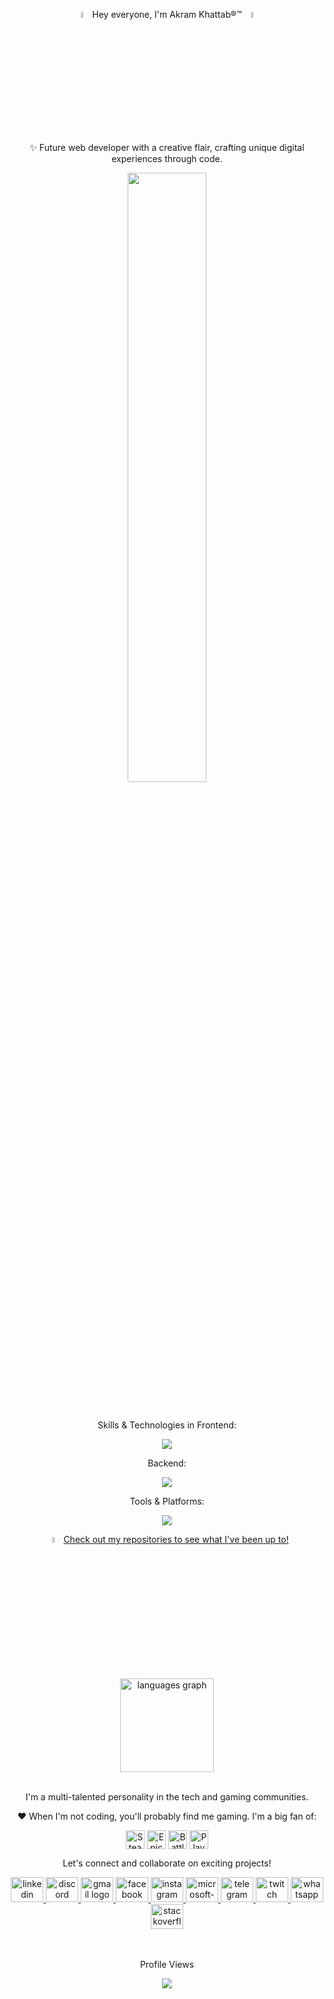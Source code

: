 <p align="center">
  <img src="https://media.giphy.com/media/hvRJCLFzcasrR4ia7z/giphy.gif" width="5%"> 
  Hey everyone, I'm Akram Khattab®™  
  <img src="https://media.giphy.com/media/hvRJCLFzcasrR4ia7z/giphy.gif" width="5%">
</p>

<p align="center">✨ Future web developer with a creative flair, crafting unique digital experiences through code.</p>

<p align="center">
  <img src="https://media.giphy.com/media/L8K62iTDkzGX6/giphy.gif" width="50%">
</p>
<br>
<p align="center">Skills & Technologies in Frontend:</p>
<p align="center">
  <a href="https://skillicons.dev">
    <img src="https://skillicons.dev/icons?i=html,css,js,ts,jquery,tailwind,bootstrap,sass,angular,redux&perline=4" />
  </a>
</p>

<p align="center">Backend:</p>
<p align="center">
  <a href="https://skillicons.dev">
    <img src="https://skillicons.dev/icons?i=nodejs,postgres,cs,dotnet&perline=3" />
  </a>
</p>

<p align="center">Tools & Platforms:</p>
<p align="center">
  <a href="https://skillicons.dev">
    <img src="https://skillicons.dev/icons?i=postman,npm,figma,regex,vercel,notion,visualstudio,vscode&perline=5" />
  </a>
</p>

<p align="center">
  <img src="https://media.giphy.com/media/hvRJCLFzcasrR4ia7z/giphy.gif" width="5%">
  <a href="https://github.com/AkramKhattab?tab=repositories">Check out my repositories to see what I've been up to!</a>
</p>

<br>
<div align="center">
  <img src="https://github-readme-stats.vercel.app/api/top-langs?username=AkramKhattab&locale=en&hide_title=false&layout=compact&card_width=320&langs_count=5&theme=dracula&hide_border=false&order=2" height="150" alt="languages graph"  />
</div>
<br>


<p align="center">I'm a multi-talented personality in the tech and gaming communities.</p>

<p align="center">❤️ When I'm not coding, you'll probably find me gaming. I'm a big fan of:</p>
<p align="center">
<a href="https://store.steampowered.com/" target="_blank"><img align="center" src="https://upload.wikimedia.org/wikipedia/commons/8/83/Steam_icon_logo.svg" height="30" alt="Steam logo"/></a>
<a href="https://www.epicgames.com/store/en-US/" target="_blank"><img align="center" src="https://github.com/mishmanners/MishManners/blob/master/Game%20Icons/Epic.png" height="30" alt="Epic Games logo"/></a> 
<a href="https://www.blizzard.com/en-us/" target="_blank"><img align="center" src="https://github.com/mishmanners/MishManners/blob/master/Game%20Icons/Battlenet.png" height="30" alt="Battlenet logo"/></a>
<a href="https://www.playstation.com/" target="_blank"><img align="center" src="https://github.com/mishmanners/MishManners/blob/master/Game%20Icons/PS.png" height="30" alt="PlayStation logo"/></a>
</p>

<p align="center">Let's connect and collaborate on exciting projects!</p>

<div align="center">
  <a href="https://www.linkedin.com/in/akram-khattab/" target="_blank">
    <img src="https://raw.githubusercontent.com/maurodesouza/profile-readme-generator/master/src/assets/icons/social/linkedin/default.svg" width="52" height="40" alt="linkedin logo" />
  </a>
  <a href="https://discord.com/users/akramkhattab" target="_blank">
    <img src="https://raw.githubusercontent.com/maurodesouza/profile-readme-generator/master/src/assets/icons/social/discord/default.svg" width="52" height="40" alt="discord logo" />
  </a>
  <a href="mailto:Akrammkhattab@gmail.com" target="_blank">
    <img src="https://raw.githubusercontent.com/maurodesouza/profile-readme-generator/master/src/assets/icons/social/gmail/default.svg" width="52" height="40" alt="gmail logo" />
  </a>
  <a href="https://www.facebook.com/iakramkhattab" target="_blank">
    <img src="https://raw.githubusercontent.com/maurodesouza/profile-readme-generator/master/src/assets/icons/social/facebook/default.svg" width="52" height="40" alt="facebook logo" />
  </a>
  <a href="https://www.instagram.com/akram.khattab/" target="_blank">
    <img src="https://raw.githubusercontent.com/maurodesouza/profile-readme-generator/master/src/assets/icons/social/instagram/default.svg" width="52" height="40" alt="instagram logo" />
  </a>
  <a href="mailto:koko_jemy99@hotmail.com" target="_blank">
    <img src="https://raw.githubusercontent.com/maurodesouza/profile-readme-generator/master/src/assets/icons/social/microsoft-outlook/default.svg" width="52" height="40" alt="microsoft-outlook logo" />
  </a>
  <a href="https://t.me/Akramkhattab" target="_blank">
    <img src="https://raw.githubusercontent.com/maurodesouza/profile-readme-generator/master/src/assets/icons/social/telegram/default.svg" width="52" height="40" alt="telegram logo" />
  </a>
  <a href="https://www.twitch.tv/akram_khattab" target="_blank">
    <img src="https://raw.githubusercontent.com/maurodesouza/profile-readme-generator/master/src/assets/icons/social/twitch/default.svg" width="52" height="40" alt="twitch logo" />
  </a>
  <a href="https://wa.link/pr5d1k" target="_blank">
    <img src="https://raw.githubusercontent.com/maurodesouza/profile-readme-generator/master/src/assets/icons/social/whatsapp/default.svg" width="52" height="40" alt="whatsapp logo" />
  </a>
  <a href="https://stackoverflow.com/users/22729052/akram-khattab" target="_blank">
    <img src="https://raw.githubusercontent.com/maurodesouza/profile-readme-generator/master/src/assets/icons/social/stackoverflow/default.svg" width="52" height="40" alt="stackoverflow logo" />
  </a>
</div>

<br>
<br>
<div align="center">
  <p align="center">Profile Views</p>
  <img src="https://profile-counter.glitch.me/AkramKhattab/count.svg?"  />
</div>

</p>



